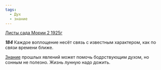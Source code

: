 ```yaml
---
tags:
  - Дух
  - знание
---
```


[Листы сада Мории 2 1925г](/agni/1925)

___184___
Каждое воплощение несёт связь с известным характером, как по связи времени ближе.   

[Знание](/tag/#знание) прошлых явлений может помочь бодрствующим духом, но сонным не полезно. Жизнь лунную надо дожить.   

